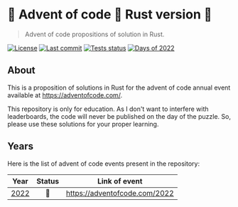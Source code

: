 # :star2: Advent of code :christmas_tree: Rust version :crab:

> Advent of code propositions of solution in Rust.

[![License](https://img.shields.io/badge/license-MIT-blue)](LICENSE)
[![Last commit](https://img.shields.io/github/last-commit/Swelio/aoc-rs)](https://github.com/Swelio/aoc-rs/commits/main)
[![Tests status](https://img.shields.io/github/workflow/status/Swelio/aoc-rs/Tests/main)](https://github.com/Swelio/aoc-rs/actions/workflows/tests.yml)
[![Days of 2022](https://img.shields.io/badge/days%20of%202022-11-blue)](year-2022)

## About

This is a proposition of solutions in Rust for the advent of code annual event available at https://adventofcode.com/.

This repository is only for education. As I don't want to interfere with leaderboards, the code will never be
published on the day of the puzzle. So, please use these solutions for your proper learning.

## Years

Here is the list of advent of code events present in the repository:

|                                 Year                                  |     Status     |         Link of event         |
|:---------------------------------------------------------------------:|:--------------:|:-----------------------------:|
| [2022](https://github.com/Swelio/aoc-rs/tree/main/year-2022/src/days) | :construction: | https://adventofcode.com/2022 |